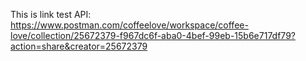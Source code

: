 This is link test API: https://www.postman.com/coffeelove/workspace/coffee-love/collection/25672379-f967dc6f-aba0-4bef-99eb-15b6e717df79?action=share&creator=25672379

